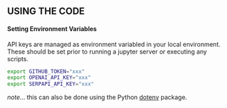 ## USING THE CODE

#### Setting Environment Variables
API keys are managed as environment variabled in your local environment. These should be set prior to running a jupyter server or executing any scripts.
  ```bash
  export GITHUB_TOKEN="xxx"
  export OPENAI_API_KEY="xxx"
  export SERPAPI_API_KEY="xxx"
  ```
_note_... this can also be done using the Python [dotenv](https://configu.com/blog/using-py-dotenv-python-dotenv-package-to-manage-env-variables/) package.
